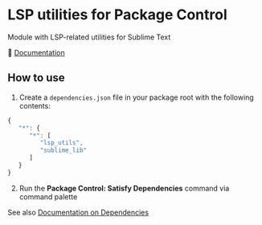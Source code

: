 # LSP utilities for Package Control

Module with LSP-related utilities for Sublime Text

📘 [Documentation](https://sublimelsp.github.io/lsp_utils/)

## How to use

1. Create a `dependencies.json` file in your package root with the following contents:

```js
{
   "*": {
      "*": [
         "lsp_utils",
         "sublime_lib"
      ]
   }
}
```

2. Run the **Package Control: Satisfy Dependencies** command via command palette


See also [Documentation on Dependencies](https://packagecontrol.io/docs/dependencies)
